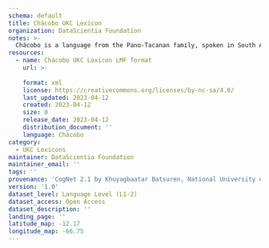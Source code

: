 ```yaml
---
schema: default
title: Chácobo UKC Lexicon
organization: DataScientia Foundation
notes: >-
  Chácobo is a language from the Pano-Tacanan family, spoken in South America. The UKC Lexicon of Chácobo is represented as a lexico-semantic network. It consists of words, word senses, synsets, as well as sense-level and synset-level relationships.
resources:
  - name: Chácobo UKC Lexicon LMF format
    url: >-
      
    format: xml
    license: https://creativecommons.org/licenses/by-nc-sa/4.0/
    last_updated: 2023-04-12
    created: 2023-04-12
    size: 0
    release_date: 2023-04-12
    distribution_document: ''
    language: Chácobo
category:
  - UKC Lexicons
maintainer: DataScientia Foundation
maintainer_email: ''
tags: ''
provenance: 'CogNet 2.1 by Khuyagbaatar Batsuren, National University of Mongolia (http://cognet.ukc.disi.unitn.it); Native Languages of the Americas 2021.11. by Laura Redish and Orrin Lewis (http://www.native-languages.org); Princeton WordNet 2.1 by Princeton University (https://wordnet.princeton.edu)'
version: '1.0'
dataset_level: Language Level (L1-2)
dataset_access: Open Access
dataset_description: ''
landing_page: ''
latitude_map: -12.17
longitude_map: -66.75
---
```

